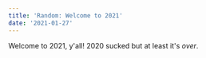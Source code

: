 ```yaml
---
title: 'Random: Welcome to 2021'
date: '2021-01-27'
---
```

Welcome to 2021, y'all! 2020 sucked but at least it's _over_.